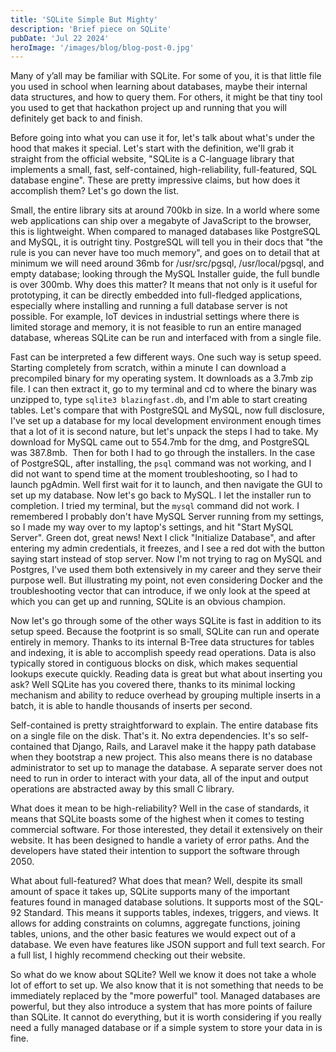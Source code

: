 ```yaml
---
title: 'SQLite Simple But Mighty'
description: 'Brief piece on SQLite'
pubDate: 'Jul 22 2024'
heroImage: '/images/blog/blog-post-0.jpg'
---
```


Many of y’all may be familiar with SQLite. For some of you, it is that little file you used in school when learning about databases, maybe their internal data structures, and how to query them. For others, it might be that tiny tool you used to get that hackathon project up and running that you will definitely get back to and finish.

Before going into what you can use it for, let's talk about what's under the hood that makes it special. Let's start with the definition, we'll grab it straight from the official website, "SQLite is a C-language library that implements a small, fast, self-contained, high-reliability, full-featured, SQL database engine". These are pretty impressive claims, but how does it accomplish them? Let's go down the list. 

Small, the entire library sits at around 700kb in size. In a world where some web applications can ship over a megabyte of JavaScript to the browser, this is lightweight. When compared to managed databases like PostgreSQL and MySQL, it is outright tiny. PostgreSQL will tell you in their docs that "the rule is you can never have too much memory", and goes on to detail that at minimum we will need around 36mb for /usr/src/pgsql, /usr/local/pgsql, and empty database; looking through the MySQL Installer guide, the full bundle is over 300mb. Why does this matter? It means that not only is it useful for prototyping, it can be directly embedded into full-fledged applications, especially where installing and running a full database server is not possible. For example, IoT devices in industrial settings where there is limited storage and memory, it is not feasible to run an entire managed database, whereas SQLite can be run and interfaced with from a single file. 

Fast can be interpreted a few different ways. One such way is setup speed. Starting completely from scratch, within a minute I can download a precompiled binary for my operating system. It downloads as a 3.7mb zip file. I can then extract it, go to my terminal and cd to where the binary was unzipped to, type `sqlite3 blazingfast.db`, and I'm able to start creating tables. Let's compare that with PostgreSQL and MySQL, now full disclosure, I've set up a database for my local development environment enough times that a lot of it is second nature, but let's unpack the steps I had to take. My download for MySQL came out to 554.7mb for the dmg, and PostgreSQL was 387.8mb.  Then for both I had to go through the installers. In the case of PostgreSQL, after installing, the `psql` command was not working, and I did not want to spend time at the moment troubleshooting, so I had to launch pgAdmin. Well first wait for it to launch, and then navigate the GUI to set up my database. Now let's go back to MySQL. I let the installer run to completion. I tried my terminal, but the `mysql` command did not work. I remembered I probably don't have MySQL Server running from my settings, so I made my way over to my laptop's settings, and hit "Start MySQL Server". Green dot, great news! Next I click "Initialize Database", and after entering my admin credentials, it freezes, and I see a red dot with the button saying start instead of stop server. Now I'm not trying to rag on MySQL and Postgres, I've used them both extensively in my career and they serve their purpose well. But illustrating my point, not even considering Docker and the troubleshooting vector that can introduce, if we only look at the speed at which you can get up and running, SQLite is an obvious champion. 

Now let's go through some of the other ways SQLite is fast in addition to its setup speed. Because the footprint is so small, SQLite can run and operate entirely in memory. Thanks to its internal B-Tree data structures for tables and indexing, it is able to accomplish speedy read operations. Data is also typically stored in contiguous blocks on disk, which makes sequential lookups execute quickly. Reading data is great but what about inserting you ask? Well SQLite has you covered there, thanks to its minimal locking mechanism and ability to reduce overhead by grouping multiple inserts in a batch, it is able to handle thousands of inserts per second. 

Self-contained is pretty straightforward to explain. The entire database fits on a single file on the disk. That's it. No extra dependencies. It's so self-contained that Django, Rails, and Laravel make it the happy path database when they bootstrap a new project. This also means there is no database administrator to set up to manage the database. A separate server does not need to run in order to interact with your data, all of the input and output operations are abstracted away by this small C library. 

What does it mean to be high-reliability? Well in the case of standards, it means that SQLite boasts some of the highest when it comes to testing commercial software. For those interested, they detail it extensively on their website. It has been designed to handle a variety of error paths. And the developers have stated their intention to support the software through 2050. 

What about full-featured? What does that mean? Well, despite its small amount of space it takes up, SQLite supports many of the important features found in managed database solutions. It supports most of the SQL-92 Standard. This means it supports tables, indexes, triggers, and views. It allows for adding constraints on columns, aggregate functions, joining tables, unions, and the other basic features we would expect out of a database. We even have features like JSON support and full text search. For a full list, I highly recommend checking out their website. 

So what do we know about SQLite? Well we know it does not take a whole lot of effort to set up. We also know that it is not something that needs to be immediately replaced by the "more powerful" tool. Managed databases are powerful, but they also introduce a system that has more points of failure than SQLite. It cannot do everything, but it is worth considering if you really need a fully managed database or if a simple system to store your data in is fine.